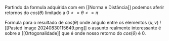 Partindo da formula adquirida com em [[Norma e Distância]] podemos aferir retornos do $cos(\theta)$ limitado a $0<=\theta<=\pi$  

Formula para o resultado de $cos(\theta)$ onde  angulo entre os elementos $(u,v)$ 
![[Pasted image 20240830115649.png]]
o assunto realmente interessante  é sobre a [[Ortogonalidade]]
que é onde nosso retorno do $cos(\theta)$ é 0.

